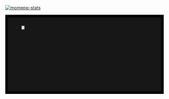 [![momepp-stats](https://github-readme-stats.vercel.app/api?username=momepp&show_icons=true&count_private=true&theme=dark)](https://github.com/momepp/momepp)

[![momepp-info](https://github.com/MomePP/MomePP/blob/main/momepp-info.gif)](https://github.com/momepp/momepp/blob/main/vhs.tape)

<!--
**MomePP/momepp** is a ✨ _special_ ✨ repository because its `README.md` (this file) appears on your GitHub profile.

Here are some ideas to get you started:

- 🔭 I’m currently working on ...
- 🌱 I’m currently learning ...
- 👯 I’m looking to collaborate on ...
- 🤔 I’m looking for help with ...
- 💬 Ask me about ...
- 📫 How to reach me: ...
- 😄 Pronouns: ...
- ⚡ Fun fact: ...
-->
